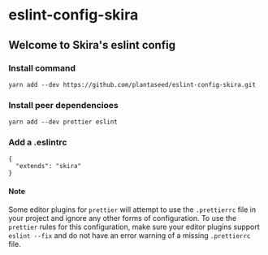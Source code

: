 # eslint-config-skira

## Welcome to Skira's eslint config

### Install command

`yarn add --dev https://github.com/plantaseed/eslint-config-skira.git`

### Install peer dependencioes

`yarn add --dev prettier eslint`

### Add a .eslintrc

```
{
  "extends": "skira"
}
```

#### Note

Some editor plugins for `prettier` will attempt to use the `.prettierrc` file in your project and ignore any other forms of configuration. To use the `prettier` rules for this configuration, make sure your editor plugins support `eslint --fix` and do not have an error warning of a missing `.prettierrc` file.

